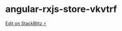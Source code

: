 # angular-rxjs-store-vkvtrf

[Edit on StackBlitz ⚡️](https://stackblitz.com/edit/angular-rxjs-store-vkvtrf)